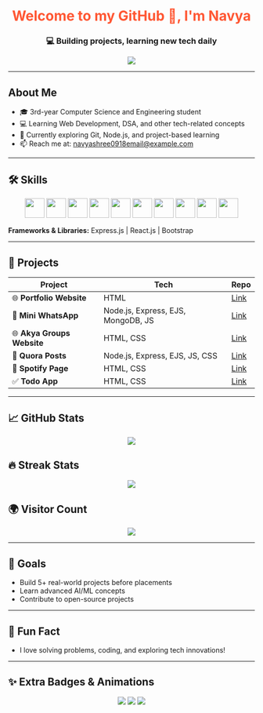 <!-- Profile Header -->
<h1 align="center" style="color:#FF5733;">Welcome to my GitHub 👋, I'm Navya</h1>
<h3 align="center">💻 Building projects, learning new tech daily</h3>

<!-- Typing Animation -->
<p align="center">
  <img src="https://readme-typing-svg.herokuapp.com?size=24&color=00FF00&lines=Hello+World!+%F0%9F%8C%8E;I'm+Navya;Coding,+Learning+%26+Coffee+%E2%98%95;Where+Ideas+Come+Alive" />
</p>

---

## About Me
- 🎓 3rd-year Computer Science and Engineering student  
- 💻 Learning Web Development, DSA, and other tech-related concepts  
- 🌱 Currently exploring Git, Node.js, and project-based learning  
- 📫 Reach me at: navyashree0918email@example.com  

---

## 🛠️ Skills
<p align="center">
  <img src="https://cdn.jsdelivr.net/gh/devicons/devicon/icons/c/c-original.svg" width="40" height="40"/>
  <img src="https://cdn.jsdelivr.net/gh/devicons/devicon/icons/java/java-original.svg" width="40" height="40"/>
  <img src="https://cdn.jsdelivr.net/gh/devicons/devicon/icons/javascript/javascript-original.svg" width="40" height="40"/>
  <img src="https://cdn.jsdelivr.net/gh/devicons/devicon/icons/html5/html5-original.svg" width="40" height="40"/>
  <img src="https://cdn.jsdelivr.net/gh/devicons/devicon/icons/css3/css3-original.svg" width="40" height="40"/>
  <img src="https://cdn.jsdelivr.net/gh/devicons/devicon/icons/nodejs/nodejs-original.svg" width="40" height="40"/>
  <img src="https://cdn.jsdelivr.net/gh/devicons/devicon/icons/git/git-original.svg" width="40" height="40"/>
  <img src="https://cdn.jsdelivr.net/gh/devicons/devicon/icons/github/github-original.svg" width="40" height="40"/>
  <img src="https://cdn.jsdelivr.net/gh/devicons/devicon/icons/mysql/mysql-original.svg" width="40" height="40"/>
  <img src="https://cdn.jsdelivr.net/gh/devicons/devicon/icons/mongodb/mongodb-original.svg" width="40" height="40"/>
</p>

**Frameworks & Libraries:** Express.js | React.js | Bootstrap  

---

## 📂 Projects

| Project | Tech | Repo |
|---------|------|------|
| 🌐 **Portfolio Website** | HTML | [Link](https://github.com/Navyashree0921/Portfolio) |
| 💬 **Mini WhatsApp** | Node.js, Express, EJS, MongoDB, JS | [Link](https://github.com/Navyashree0921/MiniWhatsApp) |
| 🌐 **Akya Groups Website** | HTML, CSS | [Link](https://github.com/Navyashree0921/AkyaGroupsWebsite) |
| 📝 **Quora Posts** | Node.js, Express, EJS, JS, CSS | [Link](https://github.com/Navyashree0921/QuoraPosts) |
| 🎵 **Spotify Page** | HTML, CSS | [Link](https://github.com/Navyashree0921/SpotifyPage) |
| ✅ **Todo App** | HTML, CSS | [Link](https://github.com/Navyashree0921/TodoApp) |

---

## 📈 GitHub Stats
<p align="center">
  <img src="https://github-readme-stats.vercel.app/api?username=Navyashree0921&show_icons=true&theme=radical" />
</p>

## 🔥 Streak Stats
<p align="center">
  <img src="https://github-readme-streak-stats.herokuapp.com/?user=Navyashree0921&theme=tokyonight" />
</p>

## 🌍 Visitor Count
<p align="center">
  <img src="https://komarev.com/ghpvc/?username=Navyashree0921&label=Profile%20Views&color=0e75b6&style=flat" />
</p>

---

## 🎯 Goals
- Build 5+ real-world projects before placements  
- Learn advanced AI/ML concepts  
- Contribute to open-source projects  

---

## 👀 Fun Fact
- I love solving problems, coding, and exploring tech innovations!  

---

## ✨ Extra Badges & Animations
<p align="center">
  <img src="https://img.shields.io/badge/Code-FullStack-brightgreen?style=for-the-badge&logo=visual-studio-code" />
  <img src="https://img.shields.io/badge/Passionate-Developer-blue?style=for-the-badge&logo=github" />
  <img src="https://img.shields.io/badge/Always-Learning-orange?style=for-the-badge&logo=read-the-docs" />
</p>
